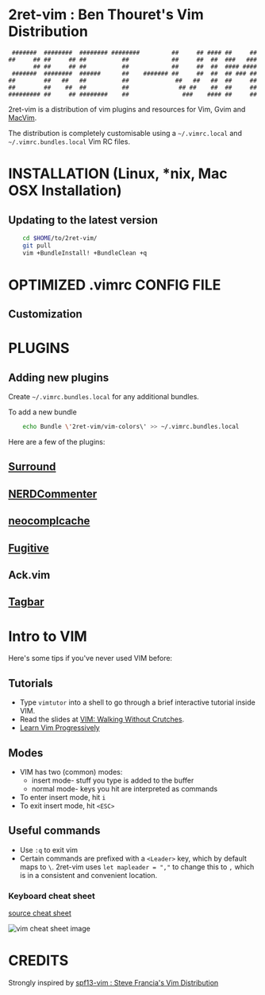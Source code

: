 # 2ret-vim : Ben Thouret's Vim Distribution

     #######  ########  ######## ########         ##     ## #### ##     ##
    ##     ## ##     ## ##          ##            ##     ##  ##  ###   ###
           ## ##     ## ##          ##            ##     ##  ##  #### ####
     #######  ########  ######      ##    ####### ##     ##  ##  ## ### ##
    ##        ##   ##   ##          ##             ##   ##   ##  ##     ##
    ##        ##    ##  ##          ##              ## ##    ##  ##     ##
    ######### ##     ## ########    ##               ###    #### ##     ##


2ret-vim is a distribution of vim plugins and resources for Vim, Gvim and [MacVim].

The distribution is completely customisable using a `~/.vimrc.local` and `~/.vimrc.bundles.local` Vim RC files.

# INSTALLATION (Linux, *nix, Mac OSX Installation)

## Updating to the latest version

```bash
    cd $HOME/to/2ret-vim/
    git pull
    vim +BundleInstall! +BundleClean +q
```

# OPTIMIZED .vimrc CONFIG FILE

## Customization

# PLUGINS

## Adding new plugins

Create `~/.vimrc.bundles.local` for any additional bundles.

To add a new bundle

```bash
    echo Bundle \'2ret-vim/vim-colors\' >> ~/.vimrc.bundles.local
```

Here are a few of the plugins:

## [Surround]

## [NERDCommenter]

## [neocomplcache]

## [Fugitive]

## Ack.vim

## [Tagbar]

# Intro to VIM

Here's some tips if you've never used VIM before:

## Tutorials

* Type `vimtutor` into a shell to go through a brief interactive
  tutorial inside VIM.
* Read the slides at [VIM: Walking Without Crutches](http://walking-without-crutches.heroku.com/#1).
* [Learn Vim Progressively](http://yannesposito.com/Scratch/en/blog/Learn-Vim-Progressively/)

## Modes

* VIM has two (common) modes:
  * insert mode- stuff you type is added to the buffer
  * normal mode- keys you hit are interpreted as commands
* To enter insert mode, hit `i`
* To exit insert mode, hit `<ESC>`

## Useful commands

* Use `:q` to exit vim
* Certain commands are prefixed with a `<Leader>` key, which by default maps to `\`.
  2ret-vim uses `let mapleader = ","` to change this to `,` which is in a consistent and
  convenient location.

### Keyboard cheat sheet

[source cheat sheet](http://walking-without-crutches.heroku.com/image/images/vi-vim-cheat-sheet.png)

![vim cheat sheet image][vim-key-mapping-img]

# CREDITS

Strongly inspired by [spf13-vim : Steve Francia's Vim Distribution](https://github.com/spf13/spf13-vim)

[MacVim]:http://code.google.com/p/macvim/
[spf13-vim]:https://github.com/spf13/spf13-vim
[2ret-vim]:https://github.com/benichu/2ret-vim

[Vundle]:http://github.com/gmarik/vundle
[NERDCommenter]:http://github.com/scrooloose/nerdcommenter
[NERDTree]:http://github.com/scrooloose/nerdtree
[ctrlp]:http://github.com/kien/ctrlp.vim
[solarized]:http://github.com/altercation/vim-colors-solarized
[neocomplcache]:http://github.com/shougo/neocomvim
[Fugitive]:http://github.com/tpope/vim-fugitive
[Surround]:https://github.com/tpope/vim-surround
[Tagbar]:http://github.com/godlygeek/tagbar
[Syntastic]:http://github.com/scrooloose/syntastic
[Matchit]:http://www.vim.org/scripts/script.php?script_id=39
[Tabularize]:http://github.com/godlygeek/tabular

[vim-key-mapping-img]:http://i.imgur.com/hP67T.png
